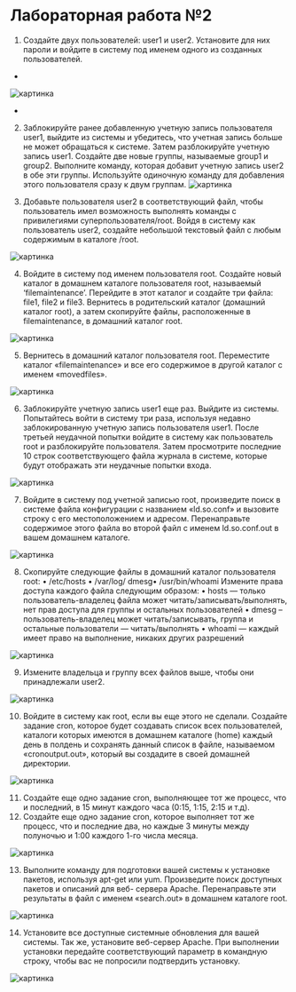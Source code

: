 # Лабораторная работа №2

1. Создайте двух пользователей: user1 и user2. Установите для них пароли и
войдите в систему под именем одного из созданных пользователей.
*
![картинка](https://github.com/naaastyazharkova/Operating-System/blob/3s-lab-02/pictures/1.png)

*
2. Заблокируйте ранее добавленную учетную запись пользователя user1,
выйдите из системы и убедитесь, что учетная запись больше не может обращаться к
системе. Затем разблокируйте учетную запись user1. Создайте две новые группы,
называемые group1 и group2. Выполните команду, которая добавит учетную запись
user2 в обе эти группы. Используйте одиночную команду для добавления этого
пользователя сразу к двум группам.
![картинка](https://github.com/naaastyazharkova/Operating-System/blob/3s-lab-02/pictures/2.png)

3. Добавьте пользователя user2 в соответствующий файл, чтобы пользователь
имел возможность выполнять команды с привилегиями суперпользователя/root. Войдя
в систему как пользователь user2, создайте небольшой текстовый файл с любым
содержимым в каталоге /root.

![картинка](https://github.com/naaastyazharkova/Operating-System/blob/3s-lab-02/pictures/3.png)

4. Войдите в систему под именем пользователя root. Создайте новый каталог в
домашнем каталоге пользователя root, называемый ‘filemaintenance’. Перейдите в этот
каталог и создайте три файла: file1, file2 и file3. Вернитесь в родительский каталог
(домашний каталог root), а затем скопируйте файлы, расположенные в filemaintenance,
в домашний каталог root.

![картинка](https://github.com/naaastyazharkova/Operating-System/blob/3s-lab-02/pictures/4.png)

5. Вернитесь в домашний каталог пользователя root. Переместите каталог
«filemaintenance» и все его содержимое в другой каталог с именем «movedfiles».

![картинка](https://github.com/naaastyazharkova/Operating-System/blob/3s-lab-02/pictures/5.png)

6. Заблокируйте учетную запись user1 еще раз. Выйдите из системы.
Попытайтесь войти в систему три раза, используя недавно заблокированную учетную
запись пользователя user1. После третьей неудачной попытки войдите в систему как
пользователь root и разблокируйте пользователя. Затем просмотрите последние 10
строк соответствующего файла журнала в системе, которые будут отображать эти
неудачные попытки входа.

![картинка](https://github.com/naaastyazharkova/Operating-System/blob/3s-lab-02/pictures/6.png)

7. Войдите в систему под учетной записью root, произведите поиск в системе
файла конфигурации с названием «ld.so.conf» и вызовите строку с его
местоположением и адресом. Перенаправьте содержимое этого файла во второй файл
с именем ld.so.conf.out в вашем домашнем каталоге.

![картинка](https://github.com/naaastyazharkova/Operating-System/blob/3s-lab-02/pictures/7.png)

8. Скопируйте следующие файлы в домашний каталог пользователя root:
• /etc/hosts
• /var/log/ dmesg• /usr/bin/whoami
Измените права доступа каждого файла следующим образом:
• hosts — только пользователь-владелец файла может
читать/записывать/выполнять, нет прав доступа для группы и остальных
пользователей
• dmesg – пользователь-владелец может читать/записывать, группа и остальные
пользователи — читать/выполнять
• whoami — каждый имеет право на выполнение, никаких других разрешений

![картинка](https://github.com/naaastyazharkova/Operating-System/blob/3s-lab-02/pictures/8.png)

9. Измените владельца и группу всех файлов выше, чтобы они принадлежали
user2.

![картинка](https://github.com/naaastyazharkova/Operating-System/blob/3s-lab-02/pictures/9.png)

10. Войдите в систему как root, если вы еще этого не сделали. Создайте задание
cron, которое будет создавать список всех пользователей, каталоги которых имеются в
домашнем каталоге (home) каждый день в полдень и сохранять данный список в
файле, называемом «cronoutput.out», который вы создадите в своей домашней
директории.

![картинка](https://github.com/naaastyazharkova/Operating-System/blob/3s-lab-02/pictures/10.png)

11. Создайте еще одно задание cron, выполняющее тот же процесс, что и
последний, в 15 минут каждого часа (0:15, 1:15, 2:15 и т.д).
12. Создайте еще одно задание cron, которое выполняет тот же процесс, что и
последние два, но каждые 3 минуты между полуночью и 1:00 каждого 1-го числа
месяца.

![картинка](https://github.com/naaastyazharkova/Operating-System/blob/3s-lab-02/pictures/10-12.png)

13. Выполните команду для подготовки вашей системы к установке пакетов,
используя apt-get или yum. Произведите поиск доступных пакетов и описаний для веб-
сервера Apache. Перенаправьте эти результаты в файл с именем «search.out» в
домашнем каталоге root.

![картинка](https://github.com/naaastyazharkova/Operating-System/blob/3s-lab-02/pictures/13.png)

14. Установите все доступные системные обновления для вашей системы. Так
же, установите веб-сервер Apache. При выполнении установки передайте
соответствующий параметр в командную строку, чтобы вас не попросили подтвердить
установку.

![картинка](https://github.com/naaastyazharkova/Operating-System/blob/3s-lab-02/pictures/14.png)
